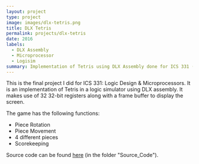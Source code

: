 ```yaml
---
layout: project
type: project
image: images/dlx-tetris.png
title: DLX Tetris
permalink: projects/dlx-tetris
date: 2016
labels:
  - DLX Assembly
  - Microprocessor
  - Logisim
summary: Implementation of Tetris using DLX Assembly done for ICS 331 (Requires Logisim)
---
```


This is the final project I did for ICS 331: Logic Design & Microprocessors. It is an implementation of Tetris in a logic simulator using DLX assembly. It makes use of 32 32-bit registers along with a frame buffer to display the screen.

The game has the following functions:
- Piece Rotation
- Piece Movement
- 4 different pieces
- Scorekeeping

Source code can be found [here](https://github.com/alexcw234/dlxtetris/) (in the folder "Source_Code").

